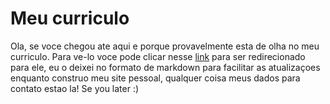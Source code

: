 # Meu curriculo

Ola, se voce chegou ate aqui e porque provavelmente esta de olha no meu curriculo. Para ve-lo voce pode clicar nesse [link](https://davizera.github.io/Davi-Alves-CV) para ser redirecionado para ele, eu o deixei no formato de markdown para facilitar as atualizaçoes enquanto construo meu site pessoal, qualquer coisa meus dados para contato estao la! Se you later :)
